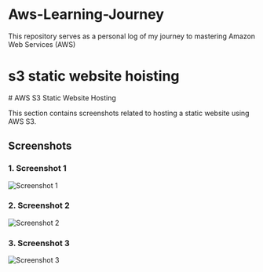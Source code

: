 # Aws-Learning-Journey
This repository serves as a personal log of my journey to mastering Amazon Web Services (AWS)

<h1>s3 static website hoisting</h1>
# AWS S3 Static Website Hosting

This section contains screenshots related to hosting a static website using AWS S3.

## Screenshots

### 1. Screenshot 1
![Screenshot 1](https://github.com/Xphenomenal008/Aws-Learning-Journey/blob/main/aws%20free%20learning%20journey/aws%20s3/s3%20static%20website%20hosting/Screenshot%202025-01-26%20191234.png)

### 2. Screenshot 2
![Screenshot 2](https://github.com/Xphenomenal008/Aws-Learning-Journey/blob/main/aws%20free%20learning%20journey/aws%20s3/s3%20static%20website%20hosting/Screenshot%202025-01-26%20191310.png)

### 3. Screenshot 3
![Screenshot 3](https://github.com/Xphenomenal008/Aws-Learning-Journey/blob/main/aws%20free%20learning%20journey/aws%20s3/s3%20static%20website%20hosting/Screenshot%202025-01-26%20191353.png)

